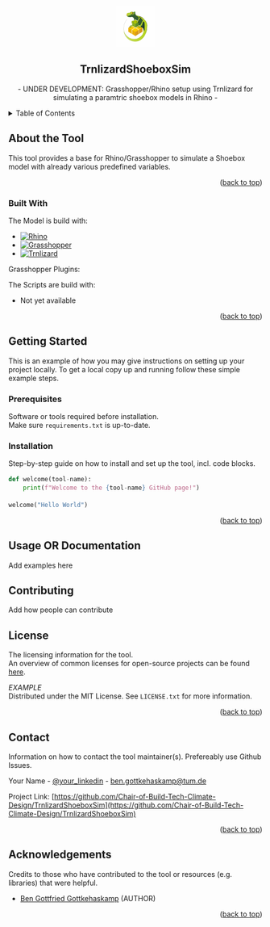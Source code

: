 <!-- PROJECT LOGO -->
<br />
<div align="center">
  <a href="">
    <img src="assets\trnlizardboxed.png" alt="trnlizardLogo" width="auto" height="80">
  </a>

  <h2 align="center">TrnlizardShoeboxSim</h3>

  <p align="center">
    - UNDER DEVELOPMENT: Grasshopper/Rhino setup using Trnlizard for simulating a paramtric shoebox models in Rhino -
  </p>
</div>



<!-- TABLE OF CONTENTS -->
<details>
  <summary>Table of Contents</summary>
  <ol>
    <li>
      <a href="#about-the-tool">About the Tool</a>
      <ul>
        <li><a href="#built-with">Built With</a></li>
      </ul>
    </li>
    <li>
      <a href="#getting-started">Getting Started</a>
      <ul>
        <li><a href="#prerequisites">Prerequisites</a></li>
        <li><a href="#installation">Installation</a></li>
      </ul>
    </li>
    <li><a href="#usage">Usage</a></li>
    <li><a href="#roadmap">Roadmap</a></li>
    <li><a href="#contributing">Contributing</a></li>
    <li><a href="#license">License</a></li>
    <li><a href="#contact">Contact</a></li>
    <li><a href="#acknowledgments">Acknowledgments</a></li>
  </ol>
</details>


## About the Tool

This tool provides a base for Rhino/Grasshopper to simulate a Shoebox model with already various predefined variables.

<p align="right">(<a href="#readme-top">back to top</a>)</p>

### Built With
The Model is build with:

* [![Rhino](https://img.shields.io/badge/Rhino-7.0-lightgray)](https://www.rhino3d.com/)
* [![Grasshopper](https://img.shields.io/badge/Grasshopper-1.0-green)](https://www.grasshopper3d.com/)
* [![Trnlizard](https://img.shields.io/badge/Trnlizard-Tool-blue?logo=https://raw.githubusercontent.com/Chair-of-Build-Tech-Climate-Design/TrnlizardShoeboxSim/main/assets/trnlizardboxed.png)](https://www.trnlizard.com/)

Grasshopper Plugins:

The Scripts are build with:
* Not yet available

<p align="right">(<a href="#readme-top">back to top</a>)</p>


<!-- GETTING STARTED -->
## Getting Started
This is an example of how you may give instructions on setting up your project locally.
To get a local copy up and running follow these simple example steps.


### Prerequisites
Software or tools required before installation. <br>
Make sure `requirements.txt` is up-to-date.

<!-- INSTALLATION CODE BLOCK -->



### Installation
Step-by-step guide on how to install and set up the tool, incl. code blocks.

```python
def welcome(tool-name):
    print(f"Welcome to the {tool-name} GitHub page!")

welcome("Hello World")
```


<p align="right">(<a href="#readme-top">back to top</a>)</p>


<!-- USAGE EXAMPLES -->
## Usage OR Documentation
Add examples here


## Contributing
Add how people can contribute



## License
The licensing information for the tool. <br>
An overview of common licenses for open-source projects can be found [here](https://choosealicense.com/licenses/).

_EXAMPLE_ <br>
Distributed under the MIT License. See `LICENSE.txt` for more information.

<p align="right">(<a href="#readme-top">back to top</a>)</p>



## Contact
Information on how to contact the tool maintainer(s). Prefereably use Github Issues.

Your Name - [@your_linkedin](https://linkedin.com/ben-gottkehaskamp) - ben.gottkehaskamp@tum.de

Project Link: [https://github.com/Chair-of-Build-Tech-Climate-Design/TrnlizardShoeboxSim](https://github.com/Chair-of-Build-Tech-Climate-Design/TrnlizardShoeboxSim)

<p align="right">(<a href="#readme-top">back to top</a>)</p>


## Acknowledgements
Credits to those who have contributed to the tool or resources (e.g. libraries) that were helpful.

* [Ben Gottfried Gottkehaskamp](https://linkedin.com/ben-gottkehaskamp) (AUTHOR)

<p align="right">(<a href="#readme-top">back to top</a>)</p>